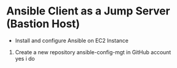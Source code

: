 # Ansible Client as a Jump Server (Bastion Host)  
* Install and configure Ansible on EC2 Instance  
1. Create a new repository ansible-config-mgt in GitHub account  
  yes i do  
